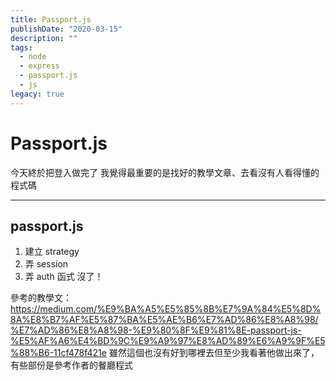 ```yaml
---
title: Passport.js
publishDate: "2020-03-15"
description: ""
tags:
  - node
  - express
  - passport.js
  - js
legacy: true
---
```


# Passport.js

今天終於把登入做完了
我覺得最重要的是找好的教學文章、去看沒有人看得懂的程式碼

---

## passport.js

1. 建立 strategy
2. 弄 session
3. 弄 auth 函式
   沒了！

參考的教學文：https://medium.com/%E9%BA%A5%E5%85%8B%E7%9A%84%E5%8D%8A%E8%B7%AF%E5%87%BA%E5%AE%B6%E7%AD%86%E8%A8%98/%E7%AD%86%E8%A8%98-%E9%80%8F%E9%81%8E-passport-js-%E5%AF%A6%E4%BD%9C%E9%A9%97%E8%AD%89%E6%A9%9F%E5%88%B6-11cf478f421e
雖然這個也沒有好到哪裡去但至少我看著他做出來了，有些部份是參考作者的餐廳程式
